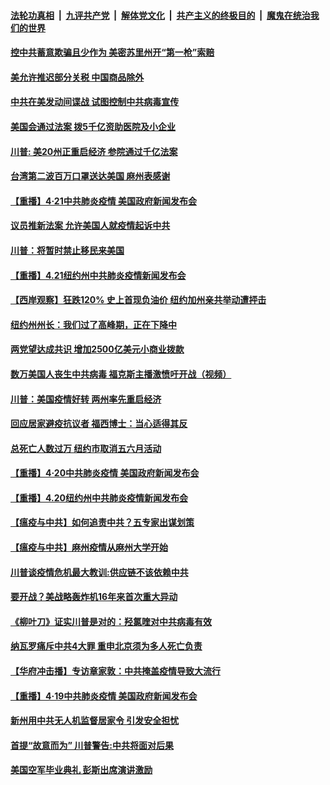 

####  [法轮功真相](../../../../basic/blob/master/README.md?t=04221701) &nbsp;|&nbsp; [九评共产党](../../../../9ping.md/blob/master/README.md?t=04221701) &nbsp;|&nbsp; [解体党文化](../../../../jtdwh.md/blob/master/README.md?t=04221701)  &nbsp;|&nbsp; [共产主义的终极目的](../../../../gczydzjmd.md/blob/master/README.md?t=04221701) &nbsp;|&nbsp; [魔鬼在统治我们的世界](../../../../mgztzwmdsj.md/blob/master/README.md?t=04221701) 

#### [控中共蓄意欺骗且少作为 美密苏里州开“第一枪”索赔](../pages/prog203/a102828698.md?t=04221701) 

#### [美允许推迟部分关税 中国商品除外](../pages/prog203/a102828373.md?t=04221701) 

#### [中共在美发动间谍战 试图控制中共病毒宣传](../pages/prog203/a102828378.md?t=04221701) 

#### [美国会通过法案 拨5千亿资助医院及小企业](../pages/prog203/a102828461.md?t=04221701) 

#### [川普: 美20州正重启经济 参院通过千亿法案](../pages/prog203/a102828523.md?t=04221701) 

#### [台湾第二波百万口罩送达美国‭ ‬麻州表感谢](../pages/prog203/a102828477.md?t=04221701) 

#### [【重播】4·21中共肺炎疫情 美国政府新闻发布会](../pages/prog203/a102827171.md?t=04221701) 

#### [议员推新法案 允许美国人就疫情起诉中共](../pages/prog203/a102828275.md?t=04221701) 

#### [川普：将暂时禁止移民来美国](../pages/prog203/a102828252.md?t=04221701) 

#### [【重播】4.21纽约州中共肺炎疫情新闻发布会](../pages/prog203/a102827209.md?t=04221701) 

#### [【西岸观察】狂跌120% 史上首现负油价 纽约加州亲共举动遭抨击](../pages/prog203/a102827892.md?t=04221701) 

#### [纽约州州长：我们过了高峰期，正在下降中](../pages/prog203/a102827773.md?t=04221701) 

#### [两党望达成共识 增加2500亿美元小商业拨款](../pages/prog203/a102827719.md?t=04221701) 

#### [数万美国人丧生中共病毒 福克斯主播激愤吁开战（视频）](../pages/prog203/a102827636.md?t=04221701) 

#### [川普：美国疫情好转 两州率先重启经济](../pages/prog203/a102827669.md?t=04221701) 

#### [回应居家避疫抗议者 福西博士：当心适得其反](../pages/prog203/a102827651.md?t=04221701) 

#### [总死亡人数过万 纽约市取消五六月活动](../pages/prog203/a102827600.md?t=04221701) 

#### [【重播】4·20中共肺炎疫情 美国政府新闻发布会](../pages/prog203/a102827216.md?t=04221701) 

#### [【重播】4.20纽约州中共肺炎疫情新闻发布会](../pages/prog203/a102827208.md?t=04221701) 

#### [【瘟疫与中共】如何追责中共？五专家出谋划策](../pages/prog203/a102827160.md?t=04221701) 

#### [【瘟疫与中共】麻州疫情从麻州大学开始](../pages/prog203/a102827183.md?t=04221701) 

#### [川普谈疫情危机最大教训:供应链不该依赖中共](../pages/prog203/a102827115.md?t=04221701) 

#### [要开战？美战略轰炸机16年来首次重大异动](../pages/prog203/a102826978.md?t=04221701) 

#### [《柳叶刀》证实川普是对的：羟氯喹对中共病毒有效](../pages/prog203/a102826959.md?t=04221701) 

#### [纳瓦罗痛斥中共4大罪 重申北京须为多人死亡负责](../pages/prog203/a102826939.md?t=04221701) 

#### [【华府冲击播】专访章家敦：中共掩盖疫情导致大流行](../pages/prog203/a102826843.md?t=04221701) 

#### [【重播】4·19中共肺炎疫情 美国政府新闻发布会](../pages/prog203/a102826732.md?t=04221701) 

#### [新州用中共无人机监督居家令 引发安全担忧](../pages/prog203/a102826845.md?t=04221701) 

#### [首提“故意而为” 川普警告:中共将面对后果](../pages/prog203/a102826812.md?t=04221701) 

#### [美国空军毕业典礼 彭斯出席演讲激励](../pages/prog203/a102826747.md?t=04221701) 

